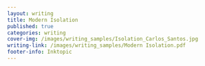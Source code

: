 ```yaml
---
layout: writing
title: Modern Isolation
published: true
categories: writing
cover-img: /images/writing_samples/Isolation_Carlos_Santos.jpg
writing-link: /images/writing_samples/Modern Isolation.pdf
footer-info: Inktopic
---
```

